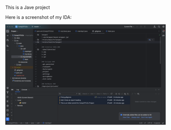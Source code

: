This is a Jave project



Here is a screenshot of my IDA:

![Screenshot](src/main/java/Lab1/ScreenShot.png)